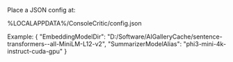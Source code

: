 Place a JSON config at:

%LOCALAPPDATA%/ConsoleCritic/config.json

Example:
{
  "EmbeddingModelDir": "D:/Software/AIGalleryCache/sentence-transformers--all-MiniLM-L12-v2",
  "SummarizerModelAlias": "phi3-mini-4k-instruct-cuda-gpu"
}
